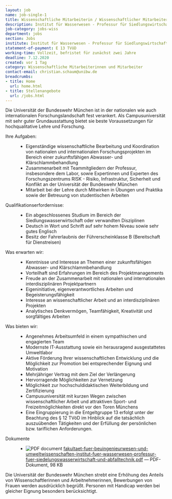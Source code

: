 ```yaml
---
layout: job
name: job-single-1
title: Wissenschaftliche Mitarbeiterin / Wissenschaftlicher Mitarbeiter (m/w/d)
description: Institut für Wasserwesen - Professur für Siedlungswirtschaft und Abfalltechnik
job-category: jobs-wiss
department: jobs
section: Jobs
institute: Institut für Wasserwesen - Professur für Siedlungswirtschaft und Abfalltechnik
statement-of-payment: E 13 TVöD
working-time: Vollzeit, befristet für zunächst zwei Jahre
deadline: 7.12.2020
created: vor 1 Tag
category: Wissenschaftliche Mitarbeiterinnen und Mitarbeiter
contact-email: christian.schaum@unibw.de
breadcrumbs: 
- title: Home
  url: home.html
- title: Stellenangebote
  url: /jobs.html
---
```


<p>
Die Universität der Bundeswehr München ist in der nationalen wie auch internationalen Forschungslandschaft fest
verankert. Als Campusuniversität mit sehr guter Grundausstattung bietet sie beste Voraussetzungen für hochqualitative
Lehre und Forschung.</p>

<dl>
	<dt>Ihre Aufgaben:</dt>
	<dd>
		<ul>
			<li>Eigenständige wissenschaftliche Bearbeitung und Koordination von nationalen und internationalen Forschungsprojekten im Bereich einer zukunftsfähigen Abwasser- und Klärschlammbehandlung</li>
			<li>Zusammenarbeit mit Teammitgliedern der Professur, insbesondere dem Labor, sowie Expertinnen und Experten des Forschungszentrums RISK - Risiko, Infrastruktur, Sicherheit und Konflikt an der Universität der Bundeswehr München</li>
			<li>Mitarbeit bei der Lehre durch Mitwirken in Übungen und Praktika sowie der Betreuung von studentischen Arbeiten</li>
		</ul>
	</dd>
	<dt>Qualifikationserfordernisse:</dt>
	<dd>
		<ul>
			<li>Ein abgeschlossenes Studium im Bereich der Siedlungswasserwirtschaft oder verwandten Disziplinen</li>
			<li>Deutsch in Wort und Schrift auf sehr hohem Niveau sowie sehr gutes Englisch</li>
			<li>Besitz der Fahrerlaubnis der Führerscheinklasse B (Bereitschaft für Dienstreisen)</li>
		</ul>
	</dd>
	<dt>Was erwarten wir:</dt>
	<dd>
		<ul>
			<li>Kenntnisse und Interesse an Themen einer zukunftsfähigen Abwasser- und Klärschlammbehandlung</li>
			<li>Vorteilhaft sind Erfahrungen im Bereich des Projektmanagements</li>
			<li>Freude an der Zusammenarbeit mit nationalen und internationalen interdisziplinären Projektpartnern</li>
			<li>Eigeninitiative, eigenverantwortliches Arbeiten und Begeisterungsfähigkeit</li>
			<li>Interesse an wissenschaftlicher Arbeit und an interdisziplinären Projekten</li>
			<li>Analytisches Denkvermögen, Teamfähigkeit, Kreativität und sorgfältiges Arbeiten</li>
		</ul>
	</dd>
	<dt>Was bieten wir:</dt>
	<dd>
		<ul>
			<li>Angenehmes Arbeitsumfeld in einem sympathischen und engagierten Team</li>
			<li>Modernste IT-Ausstattung sowie ein herausragend ausgestattetes Umweltlabor</li>
			<li>Aktive Förderung Ihrer wissenschaftlichen Entwicklung und die Möglichkeit zur Promotion bei entsprechender Eignung und Motivation</li>
			<li>Mehrjähriger Vertrag mit dem Ziel der Verlängerung</li>
			<li>Hervorragende Möglichkeiten zur Vernetzung</li>
			<li>Möglichkeit zur hochschuldidaktischen Weiterbildung und Zertifizierung</li>
			<li>Campusuniversität mit kurzen Wegen zwischen wissenschaftlicher Arbeit und attraktiven Sport- und Freizeitmöglichkeiten direkt vor den Toren Münchens</li>
			<li>Eine Eingruppierung in die Entgeltgruppe 13 erfolgt unter der Beachtung des § 12 TVöD im Hinblick auf die tatsächlich auszuübenden Tätigkeiten und der Erfüllung der persönlichen bzw. tariflichen Anforderungen.</li>
		</ul>
	</dd>
	<dt>Dokumente</dt>
	<dd>
		<ul>
			<li><img src="https://staging.cms5a.syslab.com//++resource++mimetype.icons/pdf.png" alt="PDF document" title="LRT++WM+13+-FZ+SPACE_Strukturen_AF_DTEC.Bw.pdf">
	        <a href="https://www.unibw.de/stellenausschreibungen/wissenschaftliche-mitarbeiterinnen-und-mitarbeiter/fakultaet-bauwesen-und-umweltwissenschaften/fakultaet-fuer-beuingenieurwesen-und-umweltwissenschaften-institut-fuer-wasserwesen-professur-fuer-siedelungswasserwirtschaft-und-abfalltechnik/">fakultaet-fuer-beuingenieurwesen-und-umweltwissenschaften-institut-fuer-wasserwesen-professur-fuer-siedelungswasserwirtschaft-und-abfalltechnik.pdf</a>
	        <span class="discreet"> —
	            PDF-Dokument,
	            98 KB
	        </span></li>
	    </ul>
	</dd>
</dl>

<p>Die Universität der Bundeswehr München strebt eine Erhöhung des Anteils von Wissenschaftlerinnen und Arbeitnehmerinnen, Bewerbungen von Frauen werden ausdrücklich begrüßt. Personen mit Handicap werden bei gleicher Eignung besonders berücksichtigt.</p>
